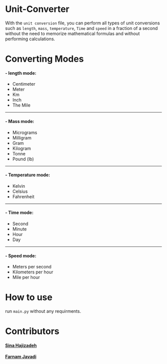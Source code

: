 # Unit-Converter

With the `unit conversion` file, you can perform all types of unit conversions such as `length`, `mass`, `temperature`, `Time` and `speed` in a fraction of a second without the need to memorize mathematical formulas and without performing calculations.
# Converting Modes
#### - length mode:
* Centimeter
* Meter
* Km
* Inch
* The Mile
***
#### - Mass mode:
* Micrograms
* Milligram
* Gram
* Kilogram
* Tonne
* Pound (lb)
***
#### - Temperature mode:
* Kelvin
* Celsius
* Fahrenheit
***
#### - Time mode:
* Second
* Minute
* Hour
* Day
***
#### - Speed mode:
* Meters per second
* Kilometers per hour
* Mile per hour
# How to use
run `main.py` without any requirments.
# Contributors
#### [Sina Hajizadeh](https://github.com/sinahajizadeh)
#### [Farnam Javadi](https://www.farnamjavadi.com)
